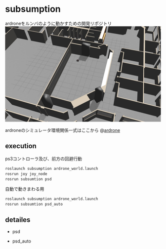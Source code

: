 # subsumption

ardroneをルンバのように動かすための開発リポジトリ
![](image/gazebo.jpg)

ardroneのシミュレータ環境関係一式はここから
@[ardrone](https://github.com/lancer-evolution/ardrone)

## execution

ps3コントローラ及び、前方の回避行動
```bash
roslaunch subsumption ardrone_world.launch
rosrun joy joy_node
rosrun subsumtion psd
```

自動で動きまわる用
```bash
roslaunch subsumption ardrone_world.launch
rosrun subsumtion psd_auto
```

## detailes

* psd

* psd_auto
